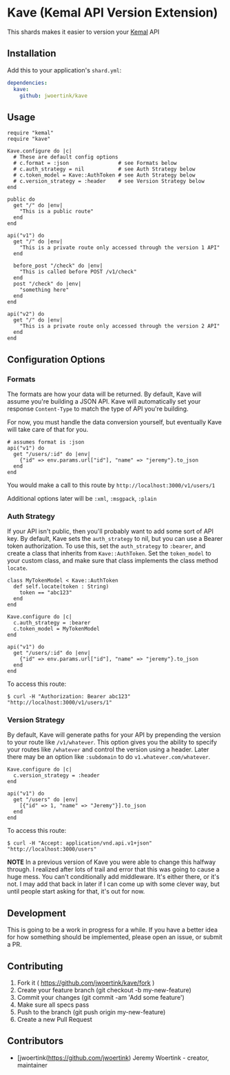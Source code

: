 # Kave (Kemal API Version Extension)

This shards makes it easier to version your [Kemal](http://kemalcr.com/) API

## Installation

Add this to your application's `shard.yml`:

```yaml
dependencies:
  kave:
    github: jwoertink/kave
```


## Usage

```crystal
require "kemal"
require "kave"

Kave.configure do |c|
  # These are default config options
  # c.format = :json                # see Formats below
  # c.auth_strategy = nil           # see Auth Strategy below
  # c.token_model = Kave::AuthToken # see Auth Strategy below
  # c.version_strategy = :header    # see Version Strategy below
end

public do
  get "/" do |env|
    "This is a public route"
  end
end

api("v1") do
  get "/" do |env|
    "This is a private route only accessed through the version 1 API"
  end

  before_post "/check" do |env|
    "This is called before POST /v1/check"
  end
  post "/check" do |env|
    "something here"
  end
end

api("v2") do
  get "/" do |env|
    "This is a private route only accessed through the version 2 API"
  end
end
```

## Configuration Options

### Formats
The formats are how your data will be returned. By default, Kave will assume you're building a JSON API.
Kave will automatically set your response `Content-Type` to match the type of API you're building. 

For now, you must handle the data conversion yourself, but eventually Kave will take care of that for you. 

```crystal
# assumes format is :json
api("v1") do
  get "/users/:id" do |env|
    {"id" => env.params.url["id"], "name" => "jeremy"}.to_json
  end
end
```

You would make a call to this route by `http://localhost:3000/v1/users/1`

Additional options later will be `:xml`, `:msgpack`, `:plain`

### Auth Strategy
If your API isn't public, then you'll probably want to add some sort of API key. By default, Kave sets the `auth_strategy` to nil, but you can use a Bearer token authorization. To use this, set the `auth_strategy` to `:bearer`, and create a class that inherits from `Kave::AuthToken`. Set the `token_model` to your custom class, and make sure that class implements the class method `locate`.

```crystal
class MyTokenModel < Kave::AuthToken
  def self.locate(token : String)
    token == "abc123"
  end
end

Kave.configure do |c|
  c.auth_strategy = :bearer
  c.token_model = MyTokenModel
end

api("v1") do
  get "/users/:id" do |env|
    {"id" => env.params.url["id"], "name" => "jeremy"}.to_json
  end
end
```

To access this route:
```text
$ curl -H "Authorization: Bearer abc123" "http://localhost:3000/v1/users/1"
```

### Version Strategy

By default, Kave will generate paths for your API by prepending the version to your route like `/v1/whatever`. This option gives you the ability to specify your routes like `/whatever` and control the version using a header. Later there may be an option like `:subdomain` to do `v1.whatever.com/whatever`.

```crystal
Kave.configure do |c|
  c.version_strategy = :header
end

api("v1") do
  get "/users" do |env|
    [{"id" => 1, "name" => "Jeremy"}].to_json
  end
end
```

To access this route:
```text
$ curl -H "Accept: application/vnd.api.v1+json" "http://localhost:3000/users"
```

**NOTE** In a previous version of Kave you were able to change this halfway through. I realized after lots of trail and error that this was going to cause a huge mess. You can't conditionally add middleware. It's either there, or it's not. I may add that back in later if I can come up with some clever way, but until people start asking for that, it's out for now.


## Development

This is going to be a work in progress for a while. If you have a better idea for how something should be implemented, please open an issue, or submit a PR.

## Contributing

1. Fork it ( https://github.com/jwoertink/kave/fork )
2. Create your feature branch (git checkout -b my-new-feature)
3. Commit your changes (git commit -am 'Add some feature')
4. Make sure all specs pass
5. Push to the branch (git push origin my-new-feature)
6. Create a new Pull Request

## Contributors

- [jwoertink(https://github.com/jwoertink) Jeremy Woertink - creator, maintainer
